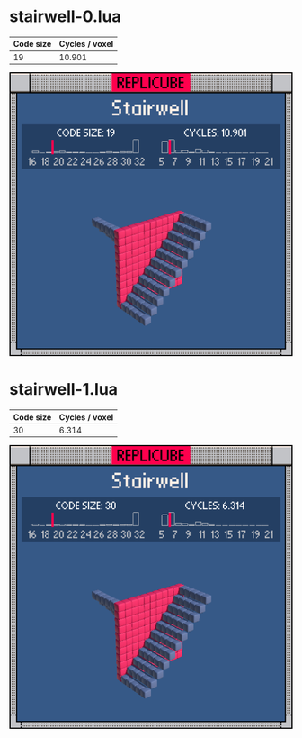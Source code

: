 # stairwell-0.lua

| Code size | Cycles / voxel |
| --------- | -------------- |
| 19        | 10.901         |

![](stairwell-0.png)

# stairwell-1.lua

| Code size | Cycles / voxel |
| --------- | -------------- |
| 30        | 6.314          |

![](stairwell-1.png)
